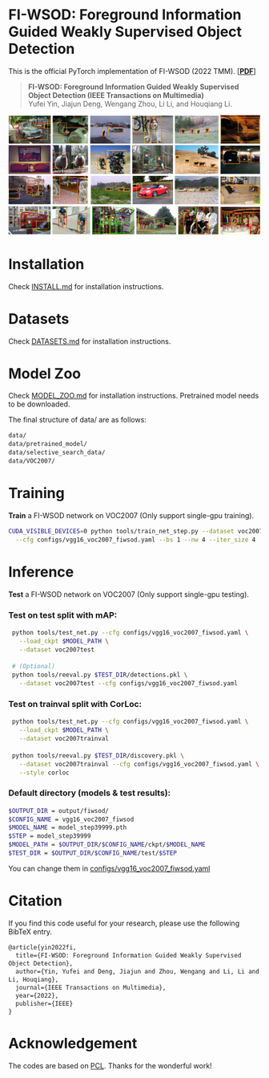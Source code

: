 # FI-WSOD: Foreground Information Guided Weakly Supervised Object Detection

This is the official PyTorch implementation of FI-WSOD (2022 TMM). [[**PDF**]](https://ieeexplore.ieee.org/document/9854139)


> **FI-WSOD: Foreground Information Guided Weakly Supervised Object Detection  (IEEE Transactions on Multimedia)** \
> Yufei Yin, Jiajun Deng, Wengang Zhou, Li Li, and Houqiang Li.


![1](images/fig_show.png)



# Installation
Check [INSTALL.md](https://github.com/Yinyf0804/FI-WSOD/blob/main/INSTALL.md) for installation instructions.

# Datasets
Check [DATASETS.md](https://github.com/Yinyf0804/FI-WSOD/blob/main/DATASETS.md) for installation instructions.

# Model Zoo
Check [MODEL_ZOO.md](https://github.com/Yinyf0804/FI-WSOD/blob/main/MODEL_ZOO.md) for installation instructions.
Pretrained model needs to be downloaded.

The final structure of data/ are as follows:
  ```bash
  data/
  data/pretrained_model/
  data/selective_search_data/
  data/VOC2007/
  ```


# Training

**Train** a FI-WSOD network on VOC2007 (Only support single-gpu training). 

  ```bash
  CUDA_VISIBLE_DEVICES=0 python tools/train_net_step.py --dataset voc2007 \
    --cfg configs/vgg16_voc2007_fiwsod.yaml --bs 1 --nw 4 --iter_size 4
  ```

# Inference
 **Test** a FI-WSOD network on VOC2007 (Only support single-gpu testing). 
 
    
 ### Test on test split with mAP:
 ```bash
  python tools/test_net.py --cfg configs/vgg16_voc2007_fiwsod.yaml \
    --load_ckpt $MODEL_PATH \
    --dataset voc2007test
    
  # (Optional)
  python tools/reeval.py $TEST_DIR/detections.pkl \
    --dataset voc2007test --cfg configs/vgg16_voc2007_fiwsod.yaml
  ```
    
 ### Test on trainval split with CorLoc:
 ```bash
  python tools/test_net.py --cfg configs/vgg16_voc2007_fiwsod.yaml \
    --load_ckpt $MODEL_PATH \
    --dataset voc2007trainval

  python tools/reeval.py $TEST_DIR/discovery.pkl \
    --dataset voc2007trainval --cfg configs/vgg16_voc2007_fiwsod.yaml \
    --style corloc
  ```
  
  ### Default directory (models & test results):
  ```bash
  $OUTPUT_DIR = output/fiwsod/
  $CONFIG_NAME = vgg16_voc2007_fiwsod
  $MODEL_NAME = model_step39999.pth
  $STEP = model_step39999
  $MODEL_PATH = $OUTPUT_DIR/$CONFIG_NAME/ckpt/$MODEL_NAME
  $TEST_DIR = $OUTPUT_DIR/$CONFIG_NAME/test/$STEP
  ```
  You can change them in [configs/vgg16_voc2007_fiwsod.yaml](https://github.com/Yinyf0804/FI-WSOD/blob/main/configs/vgg16_voc2007_fiwsod.yaml)
  
# Citation

If you find this code useful for your research, please use the following BibTeX entry.

```
@article{yin2022fi,
  title={FI-WSOD: Foreground Information Guided Weakly Supervised Object Detection},
  author={Yin, Yufei and Deng, Jiajun and Zhou, Wengang and Li, Li and Li, Houqiang},
  journal={IEEE Transactions on Multimedia},
  year={2022},
  publisher={IEEE}
}
```

# Acknowledgement
The codes are based on [PCL](https://github.com/ppengtang/pcl.pytorch/tree/0.4.0). Thanks for the wonderful work!

